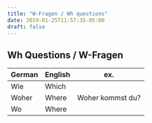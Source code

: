 ```yaml
---
title: "W-Fragen / Wh questions"
date: 2019-01-25T11:57:35-05:00
draft: false
---
```


## Wh Questions / W-Fragen

| German | English | ex. |
|-----|-----|----|
| Wie | Which |
| Woher | Where | Woher kommst du? |
| Wo | Where |
